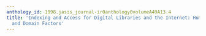 ```yaml
---
anthology_id: 1998.jasis_journal-ir0anthology0volumeA49A13.4
title: 'Indexing and Access for Digital Libraries and the Internet: Human, Database,
  and Domain Factors'
---
```

